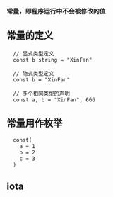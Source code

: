 **常量，即程序运行中不会被修改的值**
## 常量的定义
```
  // 显式类型定义
  const b string = "XinFan"

  // 隐式类型定义
  const b = "XinFan"

  // 多个相同类型的声明
  const a, b = "XinFan", 666
```

## 常量用作枚举
```
  const(
    a = 1
    b = 2
    c = 3
  )
```

## iota
